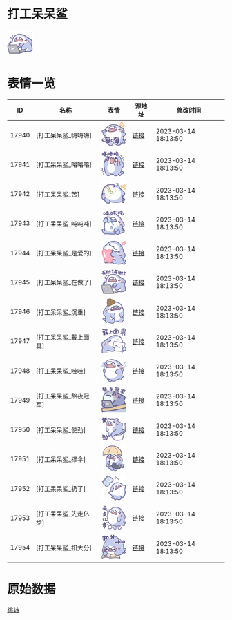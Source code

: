 # 打工呆呆鲨

<img src="./cover.png" height="60" alt="cover" />

# 表情一览

|ID|名称|表情|源地址|修改时间|
|----|----|----|----|----|
|17940|[打工呆呆鲨_嗨嗨嗨]|<img src="./pic/017940_%5B打工呆呆鲨_嗨嗨嗨%5D.png" height="60" alt="嗨嗨嗨"/>|[链接](https://i0.hdslb.com/bfs/garb/5e3317110d64d0b031d4b8027ac5329a39506f2f.png)|2023-03-14 18:13:50|
|17941|[打工呆呆鲨_略略略]|<img src="./pic/017941_%5B打工呆呆鲨_略略略%5D.png" height="60" alt="略略略"/>|[链接](https://i0.hdslb.com/bfs/garb/1240242fbb2759337752bb1898bad404cc66f33b.png)|2023-03-14 18:13:50|
|17942|[打工呆呆鲨_苦]|<img src="./pic/017942_%5B打工呆呆鲨_苦%5D.png" height="60" alt="苦"/>|[链接](https://i0.hdslb.com/bfs/garb/5b010db38cd1c2ae0374aa49256f233deda7a637.png)|2023-03-14 18:13:50|
|17943|[打工呆呆鲨_吨吨吨]|<img src="./pic/017943_%5B打工呆呆鲨_吨吨吨%5D.png" height="60" alt="吨吨吨"/>|[链接](https://i0.hdslb.com/bfs/garb/f7a1eaeeb6b2b9b4f98cd6dc639b958548a2663c.png)|2023-03-14 18:13:50|
|17944|[打工呆呆鲨_是爱的]|<img src="./pic/017944_%5B打工呆呆鲨_是爱的%5D.png" height="60" alt="是爱的"/>|[链接](https://i0.hdslb.com/bfs/garb/c357cd1a278feecc910ff6d145cb7964e9cdcc08.png)|2023-03-14 18:13:50|
|17945|[打工呆呆鲨_在做了]|<img src="./pic/017945_%5B打工呆呆鲨_在做了%5D.png" height="60" alt="在做了"/>|[链接](https://i0.hdslb.com/bfs/garb/9fdeee1af73a9592d35b66cbbee1392784c59c02.png)|2023-03-14 18:13:50|
|17946|[打工呆呆鲨_沉重]|<img src="./pic/017946_%5B打工呆呆鲨_沉重%5D.png" height="60" alt="沉重"/>|[链接](https://i0.hdslb.com/bfs/garb/4f401de32225b3fd2f53bbe6b62427d074aad9a9.png)|2023-03-14 18:13:50|
|17947|[打工呆呆鲨_戴上面具]|<img src="./pic/017947_%5B打工呆呆鲨_戴上面具%5D.png" height="60" alt="戴上面具"/>|[链接](https://i0.hdslb.com/bfs/garb/15a99472244bddd7b033d3e9bbdcbd6117a21538.png)|2023-03-14 18:13:50|
|17948|[打工呆呆鲨_哇哇]|<img src="./pic/017948_%5B打工呆呆鲨_哇哇%5D.png" height="60" alt="哇哇"/>|[链接](https://i0.hdslb.com/bfs/garb/4d19716e0e1d91e3d91e4ae2c7e3556526470d0d.png)|2023-03-14 18:13:50|
|17949|[打工呆呆鲨_熬夜冠军]|<img src="./pic/017949_%5B打工呆呆鲨_熬夜冠军%5D.png" height="60" alt="熬夜冠军"/>|[链接](https://i0.hdslb.com/bfs/garb/c77f335a076ded89f5ae3a4141e6665b76c6efd3.png)|2023-03-14 18:13:50|
|17950|[打工呆呆鲨_使劲]|<img src="./pic/017950_%5B打工呆呆鲨_使劲%5D.png" height="60" alt="使劲"/>|[链接](https://i0.hdslb.com/bfs/garb/81b9a20cf6954be856ea8f63767a875fbe7b4052.png)|2023-03-14 18:13:50|
|17951|[打工呆呆鲨_撑伞]|<img src="./pic/017951_%5B打工呆呆鲨_撑伞%5D.png" height="60" alt="撑伞"/>|[链接](https://i0.hdslb.com/bfs/garb/7e4360b43869f3ebf5466093afb3035515db9e08.png)|2023-03-14 18:13:50|
|17952|[打工呆呆鲨_扔了]|<img src="./pic/017952_%5B打工呆呆鲨_扔了%5D.png" height="60" alt="扔了"/>|[链接](https://i0.hdslb.com/bfs/garb/fca953dd6f9bc4d9e9c2dde355e7ad3fa49e37d9.png)|2023-03-14 18:13:50|
|17953|[打工呆呆鲨_先走亿步]|<img src="./pic/017953_%5B打工呆呆鲨_先走亿步%5D.png" height="60" alt="先走亿步"/>|[链接](https://i0.hdslb.com/bfs/garb/70e9776db15969896af22acf90a842b6da2246f2.png)|2023-03-14 18:13:50|
|17954|[打工呆呆鲨_扣大分]|<img src="./pic/017954_%5B打工呆呆鲨_扣大分%5D.png" height="60" alt="扣大分"/>|[链接](https://i0.hdslb.com/bfs/garb/addfc4ad79a2f6eb49fe6112b15d9609a02e060b.png)|2023-03-14 18:13:50|

# 原始数据

[跳转](./raw.json)


